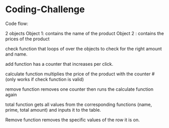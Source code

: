 # Coding-Challenge

Code flow:

2 objects 
Object 1: contains the name of the product
Object 2 : contains the prices of the product

check function that loops of over the objects to check for the right amount and name.

add function has a counter that increases per click.

calculate function multiplies the price of the product with the counter # (only works if check function is valid)

remove function removes one counter then runs the calculate function again

total function gets all values from the corresponding functions (name, prime, total amount) and inputs it to the table.

Remove function removes the specific values of the row it is on.
